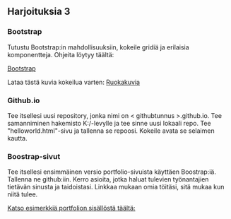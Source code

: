 ## Harjoituksia 3

### Bootstrap

Tutustu Bootstrap:in mahdollisuuksiin, kokeile gridiä ja erilaisia komponentteja. Ohjeita löytyy täältä:

[Bootstrap](bootstrap.html)

Lataa tästä kuvia kokeilua varten:
[Ruokakuvia](img/img.zip)

### Github.io

Tee itsellesi uusi repository, jonka nimi on \< githubtunnus \>.github.io. Tee samanniminen hakemisto K:/-levylle ja tee sinne uusi lokaali repo. Tee "helloworld.html"-sivu ja tallenna se repoosi. Kokeile avata se selaimen kautta.

### Boostrap-sivut

Tee itsellesi ensimmäinen versio portfolio-sivuista käyttäen Boostrap:iä. Tallenna ne github:iin. Kerro asioita, jotka haluat tulevien työnantajien tietävän sinusta ja taidoistasi. Linkkaa mukaan omia töitäsi, sitä mukaa kun niitä tulee.

 [Katso esimerkkiä portfolion sisällöstä täältä:](https://jjaine.github.io/)